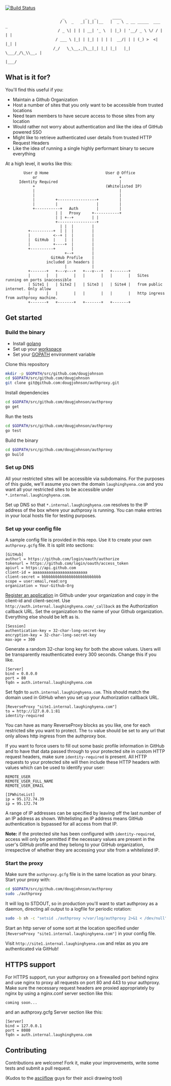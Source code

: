 [![Build Status](https://api.shippable.com/projects/54b81bc85ab6cc135288bf48/badge?branchName=master)](https://app.shippable.com/projects/54b81bc85ab6cc135288bf48/builds/latest)

```
                         _         _   _       ____                      
                        / \  _   _| |_| |__   |  _ \ _ __ _____  ___   _ 
                       / _ \| | | | __| '_ \  | |_) | '__/ _ \ \/ / | | |
                      / ___ \ |_| | |_| | | | |  __/| | | (_) >  <| |_| |
                     /_/   \_\__,_|\__|_| |_| |_|   |_|  \___/_/\_\\__, |
                                                                   |___/ 
```
## What is it for?
You'll find this useful if you:
* Maintain a Github Organization
* Host a number of sites that you only want to be accessible from trusted locations
* Need team members to have secure access to those sites from any location
* Would rather not worry about authentication and like the idea of GitHub powered SSO
* Might like to retrieve authenticated user details from trusted HTTP Request Headers
* Like the idea of running a single highly performant binary to secure everything

At a high level, it works like this:

```
        User @ Home                         User @ Office   
            or                                    +         
      Identity Required                           |         
            +                               (Whitelisted IP)
            |                                     |         
            |                                     |         
            |         +-----------------+         |         
            |         |                 |         |         
            +-----------+   Auth        |         |         
                      | |   Proxy     +-----------+         
                      | | +--+        | |                   
                      +-----------------+                   
                        | |  |        |                     
          +----------+  | |  |        |                     
          |          <--+ |  |        |                     
          |  GitHub  |    |  |        |                     
          |          +----+  |        |                     
          +----------+       |        |                     
                          +--+        |                     
                    GitHub Profile    |                     
                  included in headers |                     
                          |           |                     
          +-------+   +---v---+   +---v---+   +-------+     
          |       |   |       |   |       |   |       |   Sites running on ports inaccessible 
          | Site1 |   | Site2 |   | Site3 |   | Site4 |   from public internet. Only allow
          |       |   |       |   |       |   |       |   http ingress from authproxy machine.
          +-------+   +-------+   +-------+   +-------+     
```

## Get started
### Build the binary
* Install [golang](https://golang.org/doc/install)
* Set up your [workspace](https://golang.org/doc/code.html#Workspaces)
* Set your [GOPATH](https://golang.org/doc/code.html#GOPATH) environment variable

Clone this repository
```bash
mkdir -p $GOPATH/src/github.com/dougjohnson
cd $GOPATH/src/github.com/dougjohnson
git clone git@github.com:dougjohnson/authproxy.git
```
Install dependencies
```bash
cd $GOPATH/src/github.com/dougjohnson/authproxy
go get
```
Run the tests
```bash
cd $GOPATH/src/github.com/dougjohnson/authproxy
go test
```
Build the binary
```bash
cd $GOPATH/src/github.com/dougjohnson/authproxy
go build
```

### Set up DNS
All your restricted sites will be accessible via subdomains.
For the purposes of this guide, we'll assume you own the domain `laughinghyena.com` and you want all your restricted sites to be accessible under `*.internal.laughinghyena.com`. 

Set up DNS so that `*.internal.laughinghyena.com` resolves to the IP address of the box where your authproxy is running.
You can make entries in your local hosts file for testing purposes.

### Set up your config file
A sample config file is provided in this repo. Use it to create your own `authproxy.gcfg` file.
It is split into sections:

```
[GitHub]
authurl = https://github.com/login/oauth/authorize
tokenurl = https://github.com/login/oauth/access_token
apiurl = https://api.github.com
client-id = aaaaaaaaaaaaaaaaaaaaaaaa
client-secret = bbbbbbbbbbbbbbbbbbbbbbbbbb
scope = user:email,read:org
organization = Your-Github-Org
```
[Register an application](https://github.com/settings/profile) in Github under your organization and copy in the client-id and client-secret.
Use `http://auth.internal.laughinghyena.com/_callback` as the Authorization callback URL.
Set the organization to the name of your Github organization.
Everything else should be left as is.

```
[Session]
authentication-key = 32-char-long-secret-key
encryption-key = 32-char-long-secret-key
max-age = 300
```
Generate a random 32-char long key for both the above values.
Users will be transparently reauthenticated every 300 seconds.
Change this if you like.

```
[Server]
bind = 0.0.0.0
port = 80
fqdn = auth.internal.laughinghyena.com
```
Set fqdn to `auth.internal.laughinghyena.com`.
This should match the domain used in GitHub when you set up your Authorization callback URL.

```
[ReverseProxy "site1.internal.laughinghyena.com"]
to = http://127.0.0.1:81
identity-required
```
You can have as many ReverseProxy blocks as you like, one for each restricted site you want to protect.
The `to` value should be set to any url that only allows http ingress from the authproxy box.

If you want to force users to fill out some basic profile information in GitHub and to have that data passed through to your protected site in custom HTTP request headers, make sure `identity-required` is present.
All HTTP requests to your protected site will then include these HTTP headers with values which can be used to identify your user:
```
REMOTE_USER
REMOTE_USER_FULL_NAME
REMOTE_USER_EMAIL
```

```
[IPWhiteList]
ip = 95.172.74.39
ip = 95.172.74
```
A range of IP addresses can be specified by leaving off the last number of an IP address as shown.
Whitelisting an IP address means GitHub authentication is bypassed for all access from that IP.

**Note:** if the protected site has been configured with `identity-required`, access will only be permitted if the necessary values are present in the user's GitHub profile and they belong to your GitHub organization, irrespective of whether they are accessing your site from a whitelisted IP.

### Start the proxy
Make sure the `authproxy.gcfg` file is in the same location as your binary.
Start your proxy with:
```bash
cd $GOPATH/src/github.com/dougjohnson/authproxy
sudo ./authproxy
```

It will log to STDOUT, so in production you'll want to start authproxy as a daemon, directing all output to a logfile for periodic rotation:
```bash
sudo -b sh -c "setsid ./authproxy >/var/log/authproxy 2>&1 < /dev/null"
```

Start an http server of some sort at the location specified under `[ReverseProxy "site1.internal.laughinghyena.com"]` in your config file.

Visit `http://site1.internal.laughinghyena.com` and relax as you are authenticated via GitHub!

## HTTPS support
For HTTPS support, run your authproxy on a firewalled port behind nginx and use nginx to proxy all requests on port 80 and 443 to your authproxy.
Make sure the necessary request headers are proxied appropriately by nginx by using a nginx.conf server section like this:
```
coming soon...
```
and an authproxy.gcfg Server section like this:
```
[Server]
bind = 127.0.0.1
port = 8080
fqdn = auth.internal.laughinghyena.com
```

## Contributing
Contributions are welcome! Fork it, make your improvements, write some tests and submit a pull request.

(Kudos to the [asciiflow](http://asciiflow.com) guys for their ascii drawing tool)
